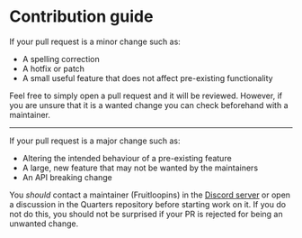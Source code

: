 # Contribution guide

If your pull request is a minor change such as:

- A spelling correction
- A hotfix or patch
- A small useful feature that does not affect pre-existing functionality

Feel free to simply open a pull request and it will be reviewed. However, if you are unsure that it is a wanted change you can check beforehand with a maintainer.

---

If your pull request is a major change such as:

- Altering the intended behaviour of a pre-existing feature
- A large, new feature that may not be wanted by the maintainers
- An API breaking change

You *should* contact a maintainer (Fruitloopins) in the [Discord server](https://discord.gg/ey6ZvnwAJp) or open a discussion in the Quarters repository before starting work on it. If you do not do this, you should not be surprised if your PR is rejected for being an unwanted change.